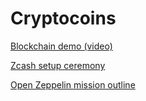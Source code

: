 # Cryptocoins

[Blockchain demo (video)](https://anders.com/blockchain/)

[Zcash setup ceremony](https://petertodd.org/2016/cypherpunk-desert-bus-zcash-trusted-setup-ceremony)

[Open Zeppelin mission outline](https://blog.zeppelin.solutions/zeppelin-framework-proposal-and-development-roadmap-fdfa9a3a32ab)
